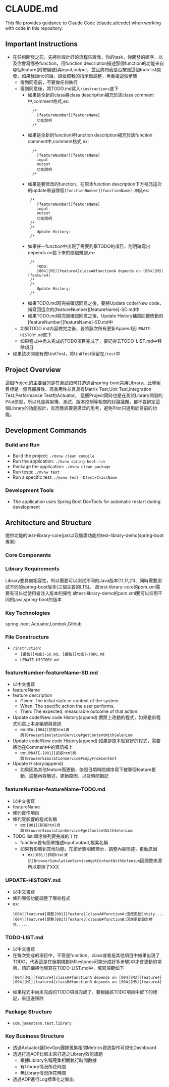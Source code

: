 # CLAUDE.md

This file provides guidance to Claude Code (claude.ai/code) when working with code in this repository.

## Important Instructions
- 在任何開發之前，先將你設計好的流程告訴我，你的task，你開發的順序，以及你會寫哪些function，用function description描述那個function的功能來自哪個feature(附帶編號)與input,output，並且詢問我是否按照這個todo list開發，如果我說no的話，請依照我的指示做調整，再重複這個步驟
    - 得到同意前，不要做任何執行
    - 得到同意後，將TODO.md寫入`/instructions`底下
        - 如果是全新的class將class description補充於該class comment中,comment格式,ex:
          ```
            /*
              [featureNumber][featureName]
              功能說明
            /*
          ```
        - 如果是全新的function將function description補充於該function comment中,comment格式,ex:
          ```
            /*
              [featureNumber][featureName]
              input
              output
              功能說明
            /*
          ```
        - 如果是要修改的function，在原本function description下方補充這次的update來自哪個`[functionNumber][functionName]-原因`,ex:
          ```
           /*
              [featureNumber][featureName]
              input
              output
              功能說明
           /*
           /*
              Update History:
           /*
          ```
        - 如果任一function中出現了需要列舉TODO的項目，則明確寫出depends on接下來的哪個規劃,ex:
          ```
           /*
              TODO:
              [004][M1][feature4]classA#functionA depends on [004][M3][feature4]
           /*
           /*
              Update History:
           /*
          ```
        - 如果TODO.md寫完被確認同意之後，要將Update code/New code，補寫回這次的[featureNumber][featureName]-SD.md中
        - 如果TODO.md寫完被確認同意之後，Update History補寫回被改動的[featureNumber][featureName]-SD.md中
    - 如果TODO.md內容做完之後，要將該次所有更新Append到`UPDATE-HISTORY.md`底下
    - 如果程式中尚未完成的TODO項目完成了，要記得去TODO-LIST.md中移除項目
- 如果該次開發有做UnitTest，將UnitTest保留在`/test`中

## Project Overview
這個Project的主要目的是在測試如何打造適合spring-boot共用Library。此專案目標是一個高擴展性、高重用性並且具有Matrix Test,Unit Test,Integration Test,Performance Test的Actuator。
這個Project同時也是在測試Library開發的Pilot原型，所以凡是與架構、測試、版本控制等相關的討論議題，都不要綁定這個Library的功能設計，反而應該要更廣泛的思考，避免Pilot只適用於目前的功能。

## Development Commands

### Build and Run

- Build the project: `./mvnw clean compile`
- Run the application: `./mvnw spring-boot:run`
- Package the application: `./mvnw clean package`
- Run tests: `./mvnw test`
- Run a specific test: `./mvnw test -Dtest=ClassName`

### Development Tools
- The application uses Spring Boot DevTools for automatic restart during development

[//]: # (- **IMPORTANT**: Always use Maven wrapper &#40;`./mvnw`&#41; instead of `mvn` as Maven is not installed globally in this environment)

## Architecture and Structure
提供功能的test-library-core(jar)以及驗證功能的test-library-demo(spring-boot專案)

### Core Components

### Library Requirements
Library要具備相容性，所以需要可以測試不同的Java版本(11,17,21)、同時需要測試不同的spring-boot版本(三個主要的LTS)。
故test-library-core的pom.xml需要有可以從使用者注入版本的彈性
故test-library-demo的pom.xml要可以採用不同的java,spring-boot的版本

### Key Technologies
spring-boot Actuator,Lombok,Github


### File Constructure
- `/instruction`:
    - `[編號][功能]-SD.md`、`[編號][功能]-TODO.md`
    - `UPDATE-HISTORY.md`

### featureNumber-featureName-SD.md
- 以中文書寫
- featureName
- feature description
    - Given: The initial state or context of the system.
    - When: The specific action the user performs.
    - Then: The expected, measurable outcome of that action.
- Update code/New code History(append):實際上改動的程式，如果是新程式則寫上本身編號與資訊
    - ex:`NEW-[004][抓取html資訊]BrowserSimulationService#getContentWithSelenium`
- Update code/New code History(append):如果是原本就寫好的程式，需要將他在Comment中的資訊補上
    - ex:`UPDATE-[001][抓取html資訊]BrowserSimulationService#copyFromContent`
- Update History(append)
    - 如果因為其他feature而更動，依照日期時間順序寫下被哪個feature更動，調整內容簡述，更動原因，以及時間戳記

### featureNumber-featureName-TODO.md
- 以中文書寫
- featureName
- 條列實作項目
- 條列受影響的程式名稱
    - ex:`[001][抓取html資訊]BrowserSimulationService#getContentWithSelenium`
- TODO list:順序條列要完成的工作
    - function要有簡單描述input,output,檔案名稱
    - 如果有影響到其他功能，在該步驟明確標示，調整內容簡述，更動原因
        - ex:`[001][抓取html資訊]BrowserSimulationService#getContentWithSelenium`因調整來源所以更換了XXX
### UPDATE-HISTORY.md
- 以中文書寫
- 條列哪個功能調整了哪些程式
- ex:
  ```
  [004][feature4]調整[001][feature1]classA#functionA:因應更動Entity....
  [004][feature4]調整[003][feature3]classB#functionB:因應更動設計模式.....
  ```

### TODO-LIST.md
- 以中文書寫
- 在每次完成的項目中，不管是function、class或者是其他項目中如果出現了TODO，代表這是在後期規劃(Milestones可能分成好多步驟)中才會更動的項目，請詳細將他填寫在TODO-LIST.md中，填寫規範如下
  ```
  [004][M1][feature4]classA#functionA depends on [004][M3][feature4]
  [004][M1][feature4]classB#functionB depends on [004][M5][feature4]
  ```
- 如果程式中尚未完成的TODO項目完成了，要根據該TODO項目中留下的標記，來這邊移除


### Package Structure
- `com.jamestann.test.library`

### Key Business Structure
- 透過Actuator讓DevOps團隊蒐集相關Metrics資訊製作可視化Dashboard
- 透過打造AOP比較未來打造之Library效能議題
  - 根據Library名稱蒐集相關執行時間數據
  - 有Library情況所花時間
  - 無Library情況所花時間
- 透過AOP進行Log標準化之輸出



